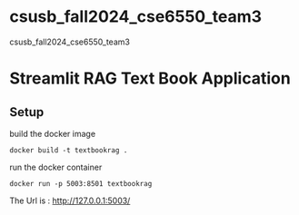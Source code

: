 # csusb_fall2024_cse6550_team3
csusb_fall2024_cse6550_team3


# Streamlit RAG Text Book Application 

## Setup

build the docker image
```
docker build -t textbookrag .
```

run the docker container
```
docker run -p 5003:8501 textbookrag
```

The Url is : http://127.0.0.1:5003/
